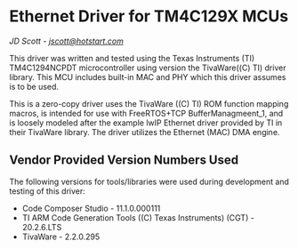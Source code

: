 # Ethernet Driver for TM4C129X MCUs
*JD Scott - jscott@hotstart.com*

This driver was written and tested using the Texas Instruments (TI) TM4C1294NCPDT microcontroller using version the TivaWare((C) TI) driver library. This MCU includes built-in MAC and PHY which this driver assumes is to be used.

This is a zero-copy driver uses the TivaWare ((C) TI) ROM function mapping macros, is intended for use with FreeRTOS+TCP BufferManagmeent_1, and is loosely modeled after the example lwIP Ethernet driver provided by TI in their TivaWare library. The driver utilizes the Ethernet (MAC) DMA engine.

## Vendor Provided Version Numbers Used
The following versions for tools/libraries were used during development and testing of this driver:
- Code Composer Studio - 11.1.0.000111
- TI ARM Code Generation Tools ((C) Texas Instruments) (CGT) - 20.2.6.LTS
- TivaWare - 2.2.0.295
